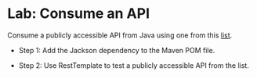 # Lab: Consume an API
Consume a publicly accessible API from Java using one from this [list](https://github.com/public-apis/public-apis/blob/master/README.md).

* Step 1: Add the Jackson dependency to the Maven POM file.

* Step 2: Use RestTemplate to test a publicly accessible API from the list.
